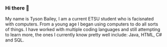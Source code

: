 ### Hi there 👋
 My name is Tyson Bailey, I am a current ETSU student who is facisnated with computers. From a young age I began using computers to do all sorts of things. I have worked with multiple coding languages and still attempting to learn more, the ones I currently know pretty well include: Java, HTML, C# and SQL.
<!--
**TysonBailey/TysonBailey** is a ✨ _special_ ✨ repository because its `README.md` (this file) appears on your GitHub profile.

Here are some ideas to get you started:

- 🔭 I’m currently working on ...
- 🌱 I’m currently learning ...
- 👯 I’m looking to collaborate on ...
- 🤔 I’m looking for help with ...
- 💬 Ask me about ...
- 📫 How to reach me: ...
- 😄 Pronouns: ...
- ⚡ Fun fact: ...
-->
